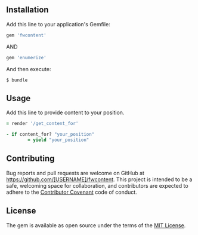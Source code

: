 ## Installation

Add this line to your application's Gemfile:

```ruby
gem 'fwcontent'
```
AND 

```ruby
gem 'enumerize'
```

And then execute:

    $ bundle

## Usage

Add this line to provide content to your position. 

```ruby
= render '/get_content_for'
```

```ruby
- if content_for? "your_position"
        = yield "your_position"
```

## Contributing

Bug reports and pull requests are welcome on GitHub at https://github.com/[USERNAME]/fwcontent. This project is intended to be a safe, welcoming space for collaboration, and contributors are expected to adhere to the [Contributor Covenant](contributor-covenant.org) code of conduct.


## License

The gem is available as open source under the terms of the [MIT License](http://opensource.org/licenses/MIT).

